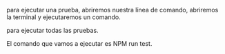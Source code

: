 


para ejecutar una prueba, abriremos nuestra línea de comando, abriremos la terminal y ejecutaremos un comando.

para ejecutar todas las pruebas.

El comando que vamos a ejecutar es NPM run test.